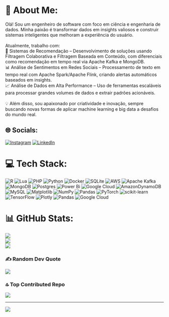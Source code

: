 # 💫 About Me:
Olá! Sou um engenheiro de software com foco em ciência e engenharia de dados. Minha paixão é transformar dados em insights valiosos e construir sistemas inteligentes que melhoram a experiência do usuário.<br><br>Atualmente, trabalho com:<br>🚀 Sistemas de Recomendação – Desenvolvimento de soluções usando Filtragem Colaborativa e Filtragem Baseada em Conteúdo, com diferenciais como recomendação em tempo real via Apache Kafka e MongoDB.<br>📊 Análise de Sentimentos em Redes Sociais – Processamento de texto em tempo real com Apache Spark/Apache Flink, criando alertas automáticos baseados em insights.<br>📈 Análise de Dados em Alta Performance – Uso de ferramentas escaláveis para processar grandes volumes de dados e extrair padrões acionáveis.<br><br>💡 Além disso, sou apaixonado por criatividade e inovação, sempre buscando novas formas de aplicar machine learning e big data a desafios do mundo real.


## 🌐 Socials:
[![Instagram](https://img.shields.io/badge/Instagram-%23E4405F.svg?logo=Instagram&logoColor=white)](https://instagram.com/@joaopedrobrandao) [![LinkedIn](https://img.shields.io/badge/LinkedIn-%230077B5.svg?logo=linkedin&logoColor=white)](https://linkedin.com/in/f1joaopedrobrandao)

# 💻 Tech Stack:
![R](https://img.shields.io/badge/r-%23276DC3.svg?style=for-the-badge&logo=r&logoColor=white) ![Lua](https://img.shields.io/badge/lua-%232C2D72.svg?style=for-the-badge&logo=lua&logoColor=white) ![PHP](https://img.shields.io/badge/php-%23777BB4.svg?style=for-the-badge&logo=php&logoColor=white) ![Python](https://img.shields.io/badge/python-3670A0?style=for-the-badge&logo=python&logoColor=ffdd54) ![Docker](https://img.shields.io/badge/docker-%230db7ed.svg?style=for-the-badge&logo=docker&logoColor=white) ![SQLite](https://img.shields.io/badge/sqlite-%2307405e.svg?style=for-the-badge&logo=sqlite&logoColor=white) ![AWS](https://img.shields.io/badge/AWS-%23FF9900.svg?style=for-the-badge&logo=amazon-aws&logoColor=white) ![Apache Kafka](https://img.shields.io/badge/Apache%20Kafka-000?style=for-the-badge&logo=apachekafka) ![MongoDB](https://img.shields.io/badge/MongoDB-%234ea94b.svg?style=for-the-badge&logo=mongodb&logoColor=white) ![Postgres](https://img.shields.io/badge/postgres-%23316192.svg?style=for-the-badge&logo=postgresql&logoColor=white) ![Power Bi](https://img.shields.io/badge/power_bi-F2C811?style=for-the-badge&logo=powerbi&logoColor=black) ![Google Cloud](https://img.shields.io/badge/GoogleCloud-%234285F4.svg?style=for-the-badge&logo=google-cloud&logoColor=white) ![AmazonDynamoDB](https://img.shields.io/badge/Amazon%20DynamoDB-4053D6?style=for-the-badge&logo=Amazon%20DynamoDB&logoColor=white) ![MySQL](https://img.shields.io/badge/mysql-4479A1.svg?style=for-the-badge&logo=mysql&logoColor=white) ![Matplotlib](https://img.shields.io/badge/Matplotlib-%23ffffff.svg?style=for-the-badge&logo=Matplotlib&logoColor=black) ![NumPy](https://img.shields.io/badge/numpy-%23013243.svg?style=for-the-badge&logo=numpy&logoColor=white) ![Pandas](https://img.shields.io/badge/pandas-%23150458.svg?style=for-the-badge&logo=pandas&logoColor=white) ![PyTorch](https://img.shields.io/badge/PyTorch-%23EE4C2C.svg?style=for-the-badge&logo=PyTorch&logoColor=white) ![scikit-learn](https://img.shields.io/badge/scikit--learn-%23F7931E.svg?style=for-the-badge&logo=scikit-learn&logoColor=white) ![TensorFlow](https://img.shields.io/badge/TensorFlow-%23FF6F00.svg?style=for-the-badge&logo=TensorFlow&logoColor=white) ![Plotly](https://img.shields.io/badge/Plotly-%233F4F75.svg?style=for-the-badge&logo=plotly&logoColor=white) ![Pandas](https://img.shields.io/badge/pandas-%23150458.svg?style=for-the-badge&logo=pandas&logoColor=white) ![Google Cloud](https://img.shields.io/badge/GoogleCloud-%234285F4.svg?style=for-the-badge&logo=google-cloud&logoColor=white)
# 📊 GitHub Stats:
![](https://github-readme-stats.vercel.app/api?username=jpedrobrandao&theme=shadow_red&hide_border=false&include_all_commits=false&count_private=false)<br/>
![](https://github-readme-streak-stats.herokuapp.com/?user=jpedrobrandao&theme=shadow_red&hide_border=false)<br/>
![](https://github-readme-stats.vercel.app/api/top-langs/?username=jpedrobrandao&theme=shadow_red&hide_border=false&include_all_commits=false&count_private=false&layout=compact)

### ✍️ Random Dev Quote
![](https://quotes-github-readme.vercel.app/api?type=horizontal&theme=tokyonight)

### 🔝 Top Contributed Repo
![](https://github-contributor-stats.vercel.app/api?username=jpedrobrandao&limit=5&theme=dark&combine_all_yearly_contributions=true)

---
[![](https://visitcount.itsvg.in/api?id=jpedrobrandao&icon=3&color=3)](https://visitcount.itsvg.in)

<!-- Proudly created with GPRM ( https://gprm.itsvg.in ) -->
